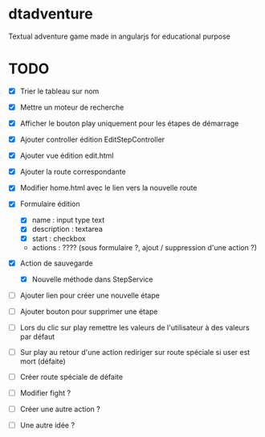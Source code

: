 # dtadventure
Textual adventure game made in angularjs for educational purpose

# TODO

* [x] Trier le tableau sur nom
* [x] Mettre un moteur de recherche
* [x] Afficher le bouton play uniquement pour les étapes de démarrage

* [x] Ajouter controller édition EditStepController
* [x] Ajouter vue édition edit.html
* [x] Ajouter la route correspondante
* [x] Modifier home.html avec le lien vers la nouvelle route
* [x] Formulaire édition
    * [x] name : input type text
    * [x] description : textarea
    * [x] start : checkbox
    * actions : ???? (sous formulaire ?, ajout / suppression d'une action ?)
* [x] Action de sauvegarde
    * [x] Nouvelle méthode dans StepService

* [ ] Ajouter lien pour créer une nouvelle étape
* [ ] Ajouter bouton pour supprimer une étape

* [ ] Lors du clic sur play remettre les valeurs de l'utilisateur à des valeurs par défaut
* [ ] Sur play au retour d'une action rediriger sur route spéciale si user est mort (défaite)
* [ ] Créer route spéciale de défaite

* [ ] Modifier fight ?
* [ ] Créer une autre action ?
* [ ] Une autre idée ?

